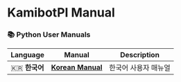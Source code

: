 # KamibotPI Manual
### 📚 Python User Manuals
| Language | Manual | Description |
|----------|--------|-------------|
| 🇰🇷 **한국어** | [**Korean Manual**](manual_ko.md) | 한국어 사용자 매뉴얼 |


  
